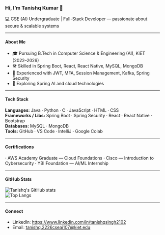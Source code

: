 ### Hi, I’m Tanishq Kumar 👋

💻 CSE (AI) Undergraduate | Full-Stack Developer — passionate about secure & scalable systems

---

#### About Me
- 🎓 Pursuing B.Tech in Computer Science & Engineering (AI), KIET (2022–2026)  
- 🛠 Skilled in Spring Boot, React, React Native, MySQL, MongoDB  
- 🔑 Experienced with JWT, MFA, Session Management, Kafka, Spring Security  
- 🌱 Exploring Spring AI and cloud technologies

---

#### Tech Stack
**Languages:** Java · Python · C · JavaScript · HTML · CSS  
**Frameworks / Libs:** Spring Boot · Spring Security · React · React Native · Bootstrap  
**Databases:** MySQL · MongoDB  
**Tools:** GitHub · VS Code · IntelliJ · Google Colab

---

#### Certifications
· AWS Academy Graduate — Cloud Foundations 
· Cisco — Introduction to Cybersecurity 
· YBI Foundation — AI/ML Internship

---

#### GitHub Stats
![Tanishq's GitHub stats](https://github-readme-stats.vercel.app/api?username=Tanishq201206&show_icons=true&theme=radical)  
![Top Langs](https://github-readme-stats.vercel.app/api/top-langs/?username=Tanishq201206&layout=compact&theme=radical)

---

#### Connect
- LinkedIn: https://www.linkedin.com/in/tanishqsingh2102  
- Email: tanishq.2226cseai107@kiet.edu
